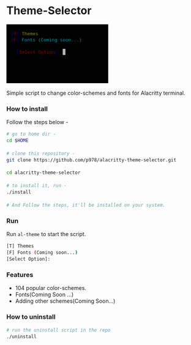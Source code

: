 # Theme-Selector


![gif](images/main.gif) <br />

Simple script to change color-schemes and fonts for Alacritty terminal.

### How to install

Follow the steps below - 

```bash
# go to home dir - 
cd $HOME

# clone this repository - 
git clone https://github.com/p978/alacritty-theme-selector.git

cd alacritty-theme-selector

# to install it, run -
./install

# And Follow the steps, it'll be installed on your system.
```

### Run

Run `al-theme` to start the script.
``` bash
[T] Themes
[F] Fonts (Coming soon...)
[Select Option]:
```

### Features

+ 104 popular color-schemes.
+ Fonts(Coming Soon ...)
+ Adding other schemes(Coming Soon...)

### How to uninstall
```bash
# run the uninstall script in the repo
./uninstall
```
